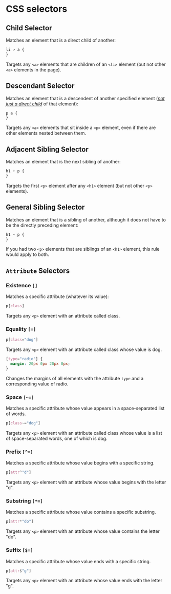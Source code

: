 # CSS selectors

## Child Selector

Matches an element that is a direct child of another:

```css
li > a {
}
```

Targets any `<a>` elements that are children of an `<li>` element (but not other `<a>` elements in the page).

## Descendant Selector

Matches an element that is a descendent of another specified element (<u><i>not just a direct child</i></u> of that element):

```css
p a {
}
```

Targets any `<a>` elements that sit inside a `<p>` element, even if there are other elements nested between them.

## Adjacent Sibling Selector

Matches an element that is the next sibling of another:

```css
h1 + p {
}
```

Targets the first `<p>` element after any `<h1>` element (but not other `<p>` elements).

## General Sibling Selector

Matches an element that is a sibling of another, although it does not have to be the directly preceding element:

```css
h1 ~ p {
}
```

If you had two `<p>` elements that are siblings of an `<h1>` element, this rule would apply to both.

## `Attribute` Selectors

### Existence `[]`

Matches a specific attribute (whatever its value):

```css
p[class]
```

Targets any `<p>` element with an attribute called class.

### Equality `[=]`

```css
p[class="dog"]
```

Targets any `<p>` element with an attribute called class whose value is dog.

```css
[type="radio"] {
  margin: 20px 0px 20px 0px;
}
```

Changes the margins of all elements with the attribute `type` and a corresponding value of radio.

### Space `[~=]`

Matches a specific attribute whose value appears in a space-separated list of words.

```css
p[class~="dog"]
```

Targets any `<p>` element with an attribute called class whose value is a list of space-separated words, one of which is dog.

### Prefix `[^=]`

Matches a specific attribute whose value begins with a specific string.

```css
p[attr^"d"]
```

Targets any `<p>` element with an attribute whose value begins with the letter "d".

### Substring `[*=]`

Matches a specific attribute whose value contains a specific substring.

```css
p[attr*"do"]
```

Targets any `<p>` element with an attribute whose value contains the letter "do".

### Suffix `[$=]`

Matches a specific attribute whose value ends with a specific string.

```css
p[attr$"g"]
```

Targets any `<p>` element with an attribute whose value ends with the letter "g".
